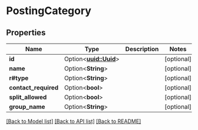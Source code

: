 # PostingCategory

## Properties

Name | Type | Description | Notes
------------ | ------------- | ------------- | -------------
**id** | Option<[**uuid::Uuid**](uuid::Uuid.md)> |  | [optional]
**name** | Option<**String**> |  | [optional]
**r#type** | Option<**String**> |  | [optional]
**contact_required** | Option<**bool**> |  | [optional]
**split_allowed** | Option<**bool**> |  | [optional]
**group_name** | Option<**String**> |  | [optional]

[[Back to Model list]](../README.md#documentation-for-models) [[Back to API list]](../README.md#documentation-for-api-endpoints) [[Back to README]](../README.md)


